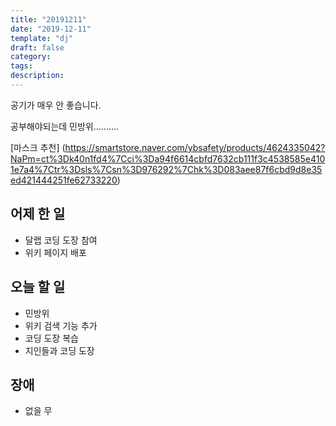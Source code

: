 ```yaml
---
title: "20191211"
date: "2019-12-11"
template: "dj"
draft: false
category: 
tags:
description:
---
```


공기가 매우 안 좋습니다.

공부해야되는데 민방위..........

[마스크 추천]
(https://smartstore.naver.com/ybsafety/products/4624335042?NaPm=ct%3Dk40n1fd4%7Cci%3Da94f6614cbfd7632cb111f3c4538585e4101e7a4%7Ctr%3Dsls%7Csn%3D976292%7Chk%3D083aee87f6cbd9d8e35ed421444251fe62733220)

## 어제 한 일

* 달랩 코딩 도장 참여
* 위키 페이지 배포

## 오늘 할 일

* 민방위
* 위키 검색 기능 추가
* 코딩 도장 복습
* 지인들과 코딩 도장

## 장애

* 없을 무
